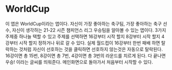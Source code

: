 # WorldCup
이 앱은 WorldCup이라는 앱이다.
자신이 가장 좋아하는 축구팀, 가장 좋아하는 축구 선수, 자신이 생각하는 21-22 시즌 챔피언스 리그 우승팀을 알아볼 수 있는 앱이다. 
3가지 주제중 하나늘 택할 수 있고 주제를 선택하면 16강부터 시작 할지 8강부터 시작 할지 4강부터 시작 할지 정하거나 뒤로 갈 수 있다. 
실제 월드컵이 16강부터 한번 패배 하면 탈락하는 것처럼 자신이 선호하는 것을 클릭하면 선호하지 않는것은 자동으로 탈락된다. 
16강이면 총 15번, 8강이면 총 7번, 4강이면 총 3번의 라운드를 치르게 된다.
다 끝나면 우승! 이라는 글씨를 띄워준다.
메인화면으로 돌아가서 처음부터 시작할 수 있다.

